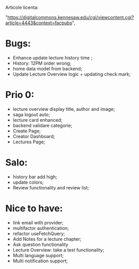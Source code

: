 Articole licenta:

"https://digitalcommons.kennesaw.edu/cgi/viewcontent.cgi?article=4443&context=facpubs",

# Bugs:

- Enhance update lecture history time ;
- History: 12PM order wrong;
- home data model from backend;
- Update Lecture Overview logic + updating check mark;

# Prio 0:

- lecture overview display title, author and image;
- saga logout auto;
- lecture card enhanced;
- backend validare categorie;
- Create Page;
- Creator Dashboard;
- Lectures Page;

# Salo:

- history bar add high;
- update colors;
- Review functionality and review list;

# Nice to have:

- link email with provider;
- multifactor authentication;
- refactor useFetchQuery;
- Add Notes for a lecture chapter;
- Ask question functionality
- Lecture Overview: take a test functionality;
- Multi language support;
- Multi notification support;
